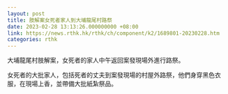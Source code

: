 ```yaml
---
layout: post
title: 肢解案女死者家人到大埔龍尾村路祭
date: 2023-02-28 13:13:26.000000000 +08:00
link: https://news.rthk.hk/rthk/ch/component/k2/1689801-20230228.htm
categories: rthk
---
```


大埔龍尾村肢解案，女死者的家人中午返回案發現場外進行路祭。

女死者的大批家人，包括死者的丈夫到案發現場的村屋外路祭，他們身穿黑色衣服，在現場上香，並帶備大批紙紮祭品。
